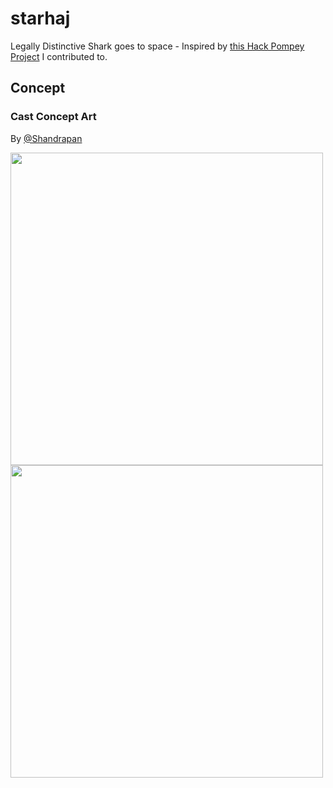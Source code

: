 # starhaj
Legally Distinctive Shark goes to space - Inspired by [this Hack Pompey Project](https://github.com/GeekyAubergine/blahbarian) I contributed to.

## Concept

### Cast Concept Art
By [@Shandrapan](https://twitter.com/shandrapan)
<p float="left">
<img src="https://user-images.githubusercontent.com/56833452/230422247-8e421280-0abf-479a-b1e5-b43ede860b66.png" width="500"/>
<img src="https://user-images.githubusercontent.com/56833452/230422256-c24f33ee-80b0-4096-acea-90086cad1ffd.png" width="500"/>
</p>

